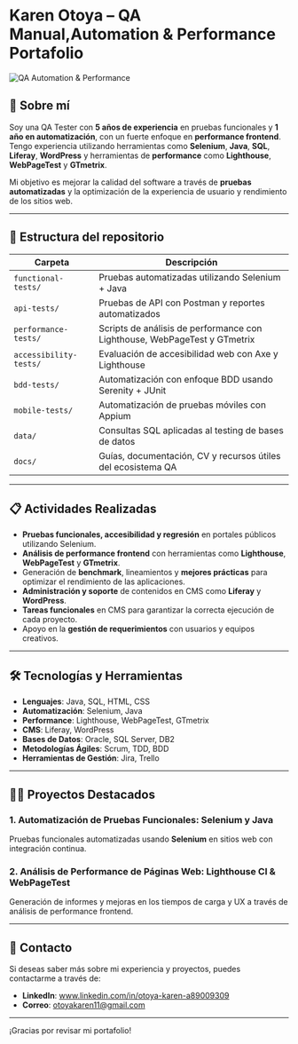# Karen Otoya – QA Manual,Automation & Performance Portafolio

![QA Automation & Performance](https://img.shields.io/badge/QA-Automation%20%26%20Performance-blue)

## 🚀 Sobre mí

Soy una QA Tester con **5 años de experiencia** en pruebas funcionales y **1 año en automatización**, con un fuerte enfoque en **performance frontend**. Tengo experiencia utilizando herramientas como **Selenium**, **Java**, **SQL**, **Liferay**, **WordPress** y herramientas de **performance** como **Lighthouse**, **WebPageTest** y **GTmetrix**.

Mi objetivo es mejorar la calidad del software a través de **pruebas automatizadas** y la optimización de la experiencia de usuario y rendimiento de los sitios web.

---

## 📁 Estructura del repositorio

| Carpeta                  | Descripción                                                                 |
|--------------------------|-----------------------------------------------------------------------------|
| `functional-tests/`      | Pruebas automatizadas utilizando Selenium + Java                           |
| `api-tests/`             | Pruebas de API con Postman y reportes automatizados                        |
| `performance-tests/`     | Scripts de análisis de performance con Lighthouse, WebPageTest y GTmetrix  |
| `accessibility-tests/`   | Evaluación de accesibilidad web con Axe y Lighthouse                       |
| `bdd-tests/`             | Automatización con enfoque BDD usando Serenity + JUnit                     |
| `mobile-tests/`          | Automatización de pruebas móviles con Appium                               |
| `data/`                  | Consultas SQL aplicadas al testing de bases de datos                       |
| `docs/`                  | Guías, documentación, CV y recursos útiles del ecosistema QA               |
---

## 📋 Actividades Realizadas

- **Pruebas funcionales, accesibilidad y regresión** en portales públicos utilizando Selenium.
- **Análisis de performance frontend** con herramientas como **Lighthouse**, **WebPageTest** y **GTmetrix**.
- Generación de **benchmark**, lineamientos y **mejores prácticas** para optimizar el rendimiento de las aplicaciones.
- **Administración y soporte** de contenidos en CMS como **Liferay** y **WordPress**.
- **Tareas funcionales** en CMS para garantizar la correcta ejecución de cada proyecto.
- Apoyo en la **gestión de requerimientos** con usuarios y equipos creativos.

---

## 🛠 Tecnologías y Herramientas

- **Lenguajes**: Java, SQL, HTML, CSS
- **Automatización**: Selenium, Java
- **Performance**: Lighthouse, WebPageTest, GTmetrix
- **CMS**: Liferay, WordPress
- **Bases de Datos**: Oracle, SQL Server, DB2
- **Metodologías Ágiles**: Scrum, TDD, BDD
- **Herramientas de Gestión**: Jira, Trello

---

## 🧑‍💻 Proyectos Destacados

### 1. **Automatización de Pruebas Funcionales**: Selenium y Java
Pruebas funcionales automatizadas usando **Selenium** en sitios web con integración continua.

### 2. **Análisis de Performance de Páginas Web**: Lighthouse CI & WebPageTest
Generación de informes y mejoras en los tiempos de carga y UX a través de análisis de performance frontend.

---

## 🔗 Contacto

Si deseas saber más sobre mi experiencia y proyectos, puedes contactarme a través de:

- **LinkedIn**: www.linkedin.com/in/otoya-karen-a89009309
- **Correo**: otoyakaren11@gmail.com

---

¡Gracias por revisar mi portafolio!
